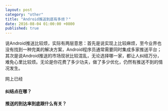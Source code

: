 ```yaml
---
layout: post
category: "other"
title: "Android推送到底有多烦？"
date: 2016-08-04 01:00:00 +0800
published: true
---
```


说Android推送比较烦，实际有两层意思：首先是说实现上比较麻烦，至今业界也没有找到一种完美的解决方案，Android程序员通常需要同时集成多家推送平台；其次是说Android推送的市场现状比较混乱，无论选择哪一家，都让人纠结万分，难免心里比较烦。无论是你花费了多少功夫，做了多少优化，仍然有推送不到的情况发生。

网上已经

<!--more-->

#### 纠结点在哪？

#### 推送的到达率到底跟什么有关？


